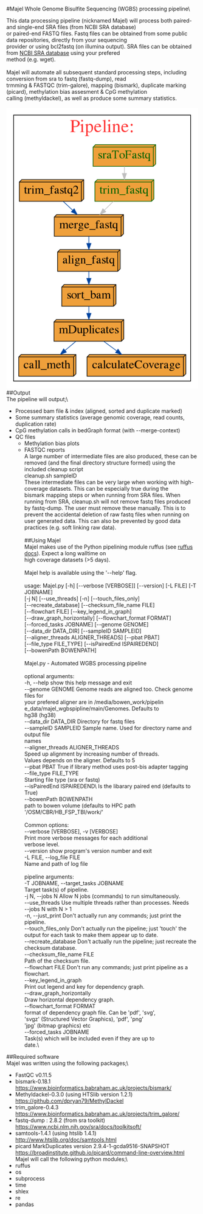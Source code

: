 #Majel Whole Genome Bisulfite Sequencing (WGBS) processing pipeline\

This data processing pipeline (nicknamed Majel) will process both paired- and single-end SRA files (from NCBI SRA database)\
or paired-end FASTQ files. Fastq files can be obtained from some public data repositories, directly from your sequencing \
provider or using bcl2fastq (on illumina output). SRA files can be obtained from [NCBI SRA database](https://www.ncbi.nlm.nih.gov/) using your prefered \
method (e.g. wget).\
\
Majel will automate all subsequent standard processing steps, including conversion from sra to fastq (fastq-dump), read \
trmming & FASTQC (trim-galore), mapping (bismark), duplicate marking (picard), methylation bias assesment & CpG methylation \
calling (methyldackel), as well as produce some summary statistics.\
\
![Majel Process](/images/MajelFlowchart.png)
\
##Output\
The pipeline will output;\

* Processed bam file & index (aligned, sorted and duplicate marked)
* Some summary statistics (average genomic coverage, read counts, duplication rate)
* CpG methylation calls in bedGraph format (with --merge-context)
* QC files
   * Methylation bias plots
   * FASTQC reports
\
A large number of intermediate files are also produced, these can be removed (and the final directory structure formed) using the \
included cleanup script\
	cleanup.sh sampleID\
These intermediate files can be very large when working with high-coverage datasets. This can be especially true during the \
bismark mapping steps or when running from SRA files. When running from SRA, cleanup.sh will not remove fastq files produced\
by fastq-dump. The user must remove these manually. This is to prevent the accidental deletion of raw fastq files when running on\
user generated data. This can also be prevented by good data practices (e.g. soft linking raw data).\
\
##Using Majel\
Majel makes use of the Python pipelining module ruffus (see [ruffus docs](http://www.ruffus.org.uk/)). Expect a long walltime on\
high coverage datasets (>5 days).\
\
Majel help is available using the '--help' flag.\
\
usage: Majel.py [-h] [--verbose [VERBOSE]] [--version] [-L FILE] [-T JOBNAME]\
                [-j N] [--use_threads] [-n] [--touch_files_only]\
                [--recreate_database] [--checksum_file_name FILE]\
                [--flowchart FILE] [--key_legend_in_graph]\
                [--draw_graph_horizontally] [--flowchart_format FORMAT]\
                [--forced_tasks JOBNAME] [--genome GENOME]\
                [--data_dir DATA_DIR] [--sampleID SAMPLEID]\
                [--aligner_threads ALIGNER_THREADS] [--pbat PBAT]\
                [--file_type FILE_TYPE] [--isPairedEnd ISPAIREDEND]\
                [--bowenPath BOWENPATH]\
\
Majel.py - Automated WGBS processing pipeline\
\
optional arguments:\
  -h, --help            show this help message and exit\
  --genome GENOME       Genome reads are aligned too. Check genome files for\
                        your prefered aligner are in /media/bowen_work/pipelin\
                        e_data/majel_wgbspipline/main/Genomes. Defaults to\
                        hg38 (hg38)\
  --data_dir DATA_DIR   Directory for fastq files\
  --sampleID SAMPLEID   Sample name. Used for directory name and output file\
                        names\
  --aligner_threads ALIGNER_THREADS\
                        Speed up alignment by increasing number of threads.\
                        Values depends on the aligner. Defaults to 5\
  --pbat PBAT           True if library method uses post-bis adapter tagging\
  --file_type FILE_TYPE\
                        Starting file type (sra or fastq)\
  --isPairedEnd ISPAIREDEND\ 
                        Is the libarary paired end (defaults to True)\
  --bowenPath BOWENPATH\
                        path to bowen volume (defaults to HPC path\
                        '/OSM/CBR/HB_FSP_TBI/work/'\
\
Common options:\
  --verbose [VERBOSE], -v [VERBOSE]\
                        Print more verbose messages for each additional\
                        verbose level.\
  --version             show program's version number and exit\
  -L FILE, --log_file FILE\
                        Name and path of log file\
\
pipeline arguments:\
  -T JOBNAME, --target_tasks JOBNAME\
                        Target task(s) of pipeline.\
  -j N, --jobs N        Allow N jobs (commands) to run simultaneously.\
  --use_threads         Use multiple threads rather than processes. Needs\
                        --jobs N with N > 1\
  -n, --just_print      Don't actually run any commands; just print the\
                        pipeline.\
  --touch_files_only    Don't actually run the pipeline; just 'touch' the\
                        output for each task to make them appear up to date.\
  --recreate_database   Don't actually run the pipeline; just recreate the\
                        checksum database.\
  --checksum_file_name FILE\
                        Path of the checksum file.\
  --flowchart FILE      Don't run any commands; just print pipeline as a\
                        flowchart.\
  --key_legend_in_graph\
                        Print out legend and key for dependency graph.\
  --draw_graph_horizontally\
                        Draw horizontal dependency graph.\
  --flowchart_format FORMAT\
                        format of dependency graph file. Can be 'pdf', 'svg',\
                        'svgz' (Structured Vector Graphics), 'pdf', 'png'\
                        'jpg' (bitmap graphics) etc\
  --forced_tasks JOBNAME\
                        Task(s) which will be included even if they are up to\
                        date.\
 
##Required software\
Majel was written using the following packages;\
* FastQC v0.11.5
* bismark-0.18.1 https://www.bioinformatics.babraham.ac.uk/projects/bismark/
* Methyldackel-0.3.0 (using HTSlib version 1.2.1) https://github.com/dpryan79/MethylDackel
* trim_galore-0.4.3 https://www.bioinformatics.babraham.ac.uk/projects/trim_galore/
* fastq-dump : 2.8.2 (from sra toolkit) https://www.ncbi.nlm.nih.gov/sra/docs/toolkitsoft/
* samtools-1.4.1 (using htslib 1.4.1) http://www.htslib.org/doc/samtools.html
* picard MarkDuplicates version 2.9.4-1-gcda9516-SNAPSHOT https://broadinstitute.github.io/picard/command-line-overview.html
\
Majel will call the following python modules;\
* ruffus
* os
* subprocess
* time
* shlex
* re
* pandas

